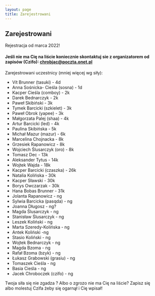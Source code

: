 ```yaml
---
layout: page
title: Zarejestrowani
---
```


## Zarejestrowani

Rejestracja od marca 2022!

#### Jeśli nie ma Cię na liście koniecznie skontaktuj sie z organizatorem od zapisów (Czifo): chrobjac@poczta.onet.pl

Zarejestrowani uczestnicy (mniej więcej wg siły):

- Vít Brunner (tasuki) - 4d
- Anna Sośnicka- Cieśla (sosna) - 1d
- Kacper Cieśla (comboy) - 2k
- Darek Bednarczyk - 2k
- Paweł Skibiński - 3k
- Tymek Barcicki (szkielet) - 3k
- Paweł Obrok (yapee) - 3k
- Małgorzata Palej (shaa) - 4k
- Artur Barcicki (led) - 4k
- Paulina Skibińska - 5k
- Michał Mazur (mazur) - 6k
- Marcelina Chojnacka - 8k
- Grzesiek Rapanowicz - 8k
- Wojciech Ślusarczyk (oro) - 8k
- Tomasz Dec - 13k
- Aleksander Tytus - 14k
- Wojtek Wajda - 18k
- Kacper Barcicki (czaszka) - 26k
- Natalia Kolińska - 30k
- Kacper Sławski - 30k
- Borys Owczarzak - 30k
- Hana Bobas Brunner - 31k
- Jolanta Rapanowicz - ng
- Sylwia Barcicka (pasqda) - ng
- Joanna Długosz - ng?
- Magda Ślusarczyk - ng
- Stanisław Ślusarczyk - ng
- Leszek Koliński - ng
- Marta Szeredy-Kolińska - ng
- Antek Koliński -ng
- Stasio Koliński - ng
- Wojtek Bednarczyk - ng
- Magda Bzoma - ng
- Rafał Bzoma (bzyk) - ng
- Łukasz Grabowski (grasiu) - ng
- Tomaszek Cieśla - ng
- Basia Cieśla - ng
- Jacek Chroboczek (czifo) - ng


Twoja siła się nie zgadza ? 
Albo o zgrozo nie ma Cię na liście? Zapisz się albo molestuj Czifa żeby się ogarnął i Cię wpisał!
